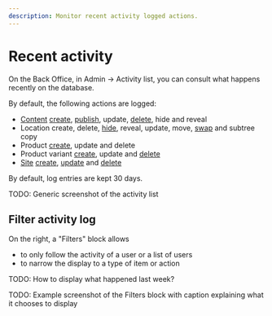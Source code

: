 ```yaml
---
description: Monitor recent activity logged actions.
---
```


# Recent activity

On the Back Office, in Admin -> Activity list, you can consult what happens recently on the database.

By default, the following actions are logged:

- [Content](content_items.md) [create](create_edit_content_items.md#create-content-items), [publish](publish_instantly.md#publish-content-instantly), update, [delete](copy_move_hide_content.md#multi-file-move), hide and reveal
- Location create, delete, [hide](manage_locations_urls.md#hide-locations), reveal, update, move, [swap](manage_locations_urls.md#swap-locations) and subtree copy
- Product [create](create_edit_product.md), update and delete
- Product variant [create](work_with_product_variants.md#generate-variants), update and [delete](work_with_product_variants.md#delete-variants)
- [Site](website_organization/work_with_sites.md) [create](work_with_sites.md#create-a-website), [update](work_with_sites.md#edit-an-existing-website) and [delete](work_with_sites.md#delete-an-existing-website)

By default, log entries are kept 30 days.

TODO: Generic screenshot of the activity list

## Filter activity log

On the right, a "Filters" block allows

* to only follow the activity of a user or a list of users
* to narrow the display to a type of item or action

TODO: How to display what happened last week?

TODO: Example screenshot of the Filters block with caption explaining what it chooses to display
